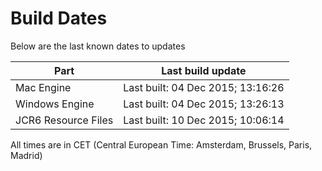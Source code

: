 # Build Dates

Below are the last known dates to updates

Part | Last build update
-----|-----
Mac Engine | Last built: 04 Dec 2015; 13:16:26
Windows Engine | Last built: 04 Dec 2015; 13:26:13
JCR6 Resource Files | Last built: 10 Dec 2015; 10:06:14
All times are in CET (Central European Time: Amsterdam, Brussels, Paris, Madrid)



